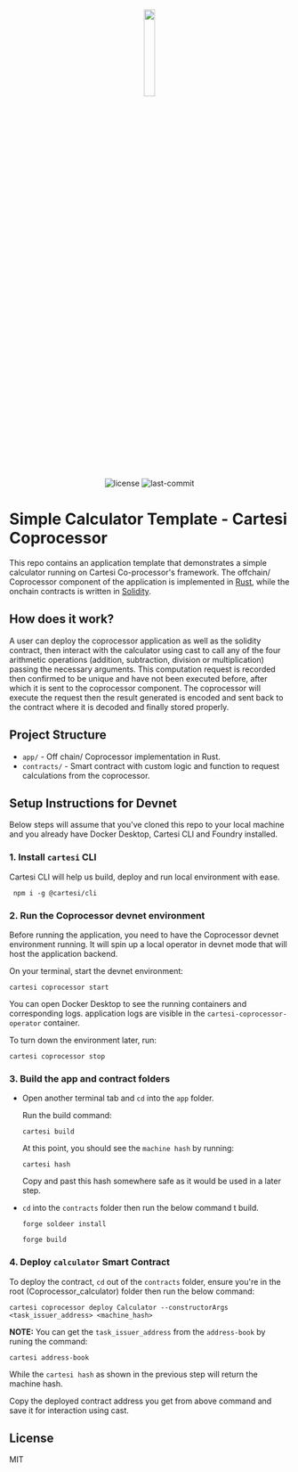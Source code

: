<br>
<p align="center">
    <img src="https://github.com/Mugen-Builders/.github/assets/153661799/7ed08d4c-89f4-4bde-a635-0b332affbd5d" align="center" width="20%">
</p>
<br>
<br>
<p align="center">
	<img src="https://img.shields.io/github/license/Nonnyjoe/OpenQuest?style=default&logo=opensourceinitiative&logoColor=white&color=79F7FA" alt="license">
	<img src="https://img.shields.io/github/last-commit/Nonnyjoe/OpenQuest?style=default&logo=git&logoColor=white&color=868380" alt="last-commit">
</p>

# Simple Calculator Template - Cartesi Coprocessor

This repo contains an application template that demonstrates a simple calculator running on Cartesi Co-processor's framework. The offchain/ Coprocessor component of the application is implemented in [Rust](./app/), while the onchain contracts is written in [Solidity](./contracts/).

## How does it work?

A user can deploy the coprocessor application as well as the solidity contract, then interact with the calculator using cast to call any of the four arithmetic operations (addition, subtraction, division or multiplication) passing the necessary arguments. This computation request is recorded then confirmed to be unique and have not been executed before, after which it is sent to the coprocessor component. The coprocessor will execute the request then the result generated is encoded and sent back to the contract where it is decoded and finally stored properly.

## Project Structure

- `app/` - Off chain/ Coprocessor implementation in Rust.
- `contracts/` - Smart contract with custom logic and function to request calculations from the coprocessor.

## Setup Instructions for Devnet

Below steps will assume that you've cloned this repo to your local machine and you already have Docker Desktop, Cartesi CLI and Foundry installed.

### 1. Install `cartesi` CLI

Cartesi CLI will help us build, deploy and run local environment with ease.

```shell
 npm i -g @cartesi/cli
```

### 2. Run the Coprocessor devnet environment

Before running the application, you need to have the Coprocessor devnet environment running. It will spin up a local operator in devnet mode that will host the application backend.

On your terminal, start the devnet environment:

```shell
cartesi coprocessor start
```

You can open Docker Desktop to see the running containers and corresponding logs. application logs are visible in the `cartesi-coprocessor-operator` container.

To turn down the environment later, run:

```shell
cartesi coprocessor stop
```

### 3. Build the app and contract folders

- Open another terminal tab and `cd` into the `app` folder.

    Run the build command:

    ```shell
    cartesi build
    ```

    At this point, you should see the `machine hash` by running:

    ```shell
    cartesi hash
    ```

    Copy and past this hash somewhere safe as it would be used in a later step.

- `cd` into the `contracts` folder then run the below command t build.

  ```shell
  forge soldeer install
  ```

    ```shell
  forge build
  ```

### 4. Deploy `calculator` Smart Contract

To deploy the contract, `cd` out of the `contracts` folder, ensure you're in the root (Coprocessor_calculator) folder then run the below command:

```shell
cartesi coprocessor deploy Calculator --constructorArgs <task_issuer_address> <machine_hash>
```

**NOTE:** You can get the `task_issuer_address` from the `address-book` by runing the command:

  ```shell
  cartesi address-book
  ```

While the `cartesi hash` as shown in the previous step will return the machine hash.

Copy the deployed contract address you get from above command and save it for interaction using cast.

## License

MIT
